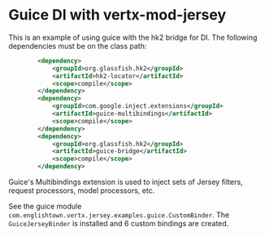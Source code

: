 # Guice DI with vertx-mod-jersey

This is an example of using guice with the hk2 bridge for DI.  The following dependencies must be on the class path:

```xml
        <dependency>
            <groupId>org.glassfish.hk2</groupId>
            <artifactId>hk2-locator</artifactId>
            <scope>compile</scope>
        </dependency>
        <dependency>
            <groupId>com.google.inject.extensions</groupId>
            <artifactId>guice-multibindings</artifactId>
            <scope>compile</scope>
        </dependency>
        <dependency>
            <groupId>org.glassfish.hk2</groupId>
            <artifactId>guice-bridge</artifactId>
            <scope>compile</scope>
        </dependency>
```

Guice's Multibindings extension is used to inject sets of Jersey filters, request processors, model processors, etc.

See the guice module `com.englishtown.vertx.jersey.examples.guice.CustomBinder`.  The `GuiceJerseyBinder` is installed and 6 custom bindings are created.
